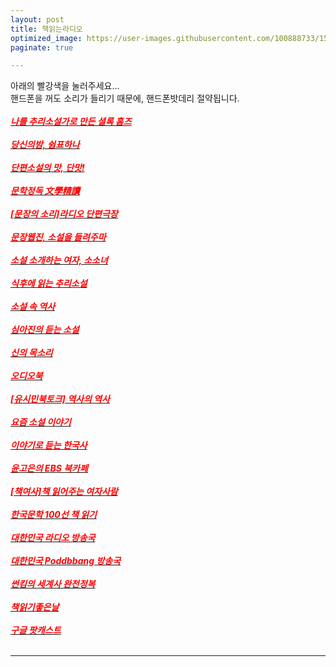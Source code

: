 ```yaml
---
layout: post
title: 책읽는라디오
optimized_image: https://user-images.githubusercontent.com/100888733/156873492-a33adf72-83f7-4288-ad5c-9006dd39c2e0.jpg
paginate: true

---
```

아래의 빨강색을 눌러주세요...<br>
핸드폰을 꺼도 소리가 들리기 때문에, 핸드폰밧데리 절약됩니다.<br> <br>
[<span style="color:red">***나를 추리소설가로 만든 셜록 홈즈***</span>](https://www.podbbang.com/audiobooks/1779692) <br> <br> 
[<span style="color:red">***당신의밤, 쉼표하나***</span>](https://www.podbbang.com/channels/1775811) <br> <br> 
[<span style="color:red">***단편소설의 맛, 단맛!***</span>](https://www.podbbang.com/channels/9502) <br> <br> 
[<span style="color:red">***문학정독 文學精讀***</span>](https://www.podbbang.com/channels/1778908) <br> <br> 
[<span style="color:red">***[문장의 소리]라디오 단편극장***</span>](https://www.podbbang.com/channels/9861) <br> <br> 
[<span style="color:red">***문장웹진, 소설을 들려주마***</span>](https://www.podbbang.com/channels/1887) <br> <br> 
[<span style="color:red">***소설 소개하는 여자, 소소녀***</span>](https://www.podbbang.com/channels/14486) <br> <br> 
[<span style="color:red">***식후에 읽는 추리소설***</span>](https://www.podbbang.com/channels/14479) <br> <br> 
[<span style="color:red">***소설 속 역사***</span>](https://www.podbbang.com/channels/11413) <br> <br> 
[<span style="color:red">***심아진의 듣는 소설***</span>](https://www.podbbang.com/channels/10041) <br> <br> 
[<span style="color:red">***신의 목소리***</span>](https://www.podbbang.com/channels/1768109) <br> <br> 
[<span style="color:red">***오디오북***</span>](https://www.podbbang.com/audiobooks) <br> <br> 
[<span style="color:red">***[유시민북토크] 역사의 역사***</span>](https://www.podbbang.com/channels/17061) <br> <br> 
[<span style="color:red">***요즘 소설 이야기***</span>](https://www.podbbang.com/channels/1773156) <br> <br> 
[<span style="color:red">***이야기로 듣는 한국사***</span>](https://www.podbbang.com/channels/9014) <br> <br> 
[<span style="color:red">***윤고은의 EBS 북카페***</span>](https://www.podbbang.com/channels/1773442) <br> <br> 
[<span style="color:red">***[책여사]책 읽어주는 여자사람***</span>](https://www.podbbang.com/channels/10778) <br> <br> 
[<span style="color:red">***한국문학 100선 책 읽기***</span>](https://www.podbbang.com/channels/17589) <br> <br> 
[<span style="color:red">***대한민국 라디오 방송국***</span>](https://www.radio-korea.com/)<br> <br> 
[<span style="color:red">***대한민국 Poddbbang 방송국***</span>](https://www.podbbang.com/channel-categories)<br> <br> 
[<span style="color:red">***썬킴의 세계사 완전정복***</span>](https://art19.com/shows/worldhistory)<br> <br> 
[<span style="color:red">***책읽기좋은날***</span>](https://art19.com/shows/readinggoodday)<br> <br> 
[<span style="color:red">***구글 팟캐스트***</span>](https://podcasts.google.com/?hl=ko)<br> <br> 

---
